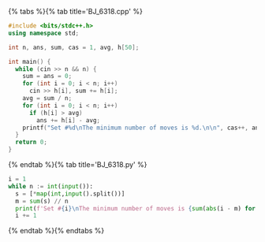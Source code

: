 {% tabs %}{% tab title='BJ_6318.cpp' %}

```cpp
#include <bits/stdc++.h>
using namespace std;

int n, ans, sum, cas = 1, avg, h[50];

int main() {
  while (cin >> n && n) {
    sum = ans = 0;
    for (int i = 0; i < n; i++)
      cin >> h[i], sum += h[i];
    avg = sum / n;
    for (int i = 0; i < n; i++)
      if (h[i] > avg)
        ans += h[i] - avg;
    printf("Set #%d\nThe minimum number of moves is %d.\n\n", cas++, ans);
  }
  return 0;
}
```

{% endtab %}{% tab title='BJ_6318.py' %}

```py
i = 1
while n := int(input()):
  s = [*map(int,input().split())]
  m = sum(s) // n
  print(f'Set #{i}\nThe minimum number of moves is {sum(abs(i - m) for i in s) // 2}.\n')
  i += 1
```

{% endtab %}{% endtabs %}
